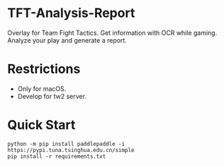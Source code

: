 # TFT-Analysis-Report

Overlay for Team Fight Tactics. Get information with OCR while gaming. Analyze your play and generate a report.

# Restrictions

- Only for macOS.
- Develop for tw2 server.

# Quick Start
```shell
python -m pip install paddlepaddle -i https://pypi.tuna.tsinghua.edu.cn/simple
pip install -r requirements.txt
```
